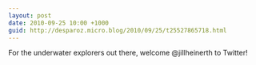 ```yaml
---
layout: post
date: 2010-09-25 10:00 +1000
guid: http://desparoz.micro.blog/2010/09/25/t25527865718.html
---
```

For the underwater explorers out there, welcome @jillheinerth to Twitter!
